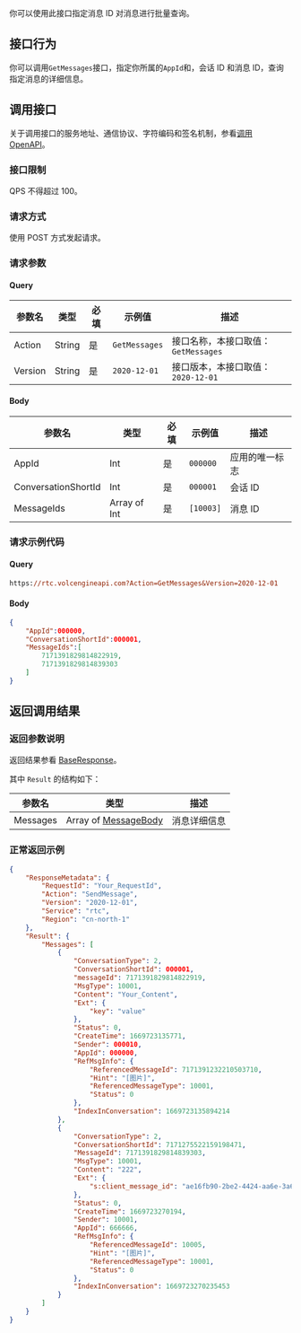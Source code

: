 你可以使用此接口指定消息 ID 对消息进行批量查询。

## 接口行为

你可以调用`GetMessages`接口，指定你所属的`AppId`和，会话 ID 和消息 ID，查询指定消息的详细信息。
## 调用接口

关于调用接口的服务地址、通信协议、字符编码和签名机制，参看[调用 OpenAPI](412251)。
### 接口限制

QPS 不得超过 100。
### 请求方式

使用 POST 方式发起请求。

### 请求参数

#### Query

| **参数名** | **类型** | **必填** | **示例值** | **描述** |
| --- | --- | --- | --- | --- |
| Action | String | 是 | `GetMessages` |  接口名称，本接口取值：`GetMessages`|
| Version | String | 是 | `2020-12-01` | 接口版本，本接口取值：`2020-12-01` |


#### Body

| **参数名** | **类型** | **必填** | **示例值** |**描述** |
| --- | --- | --- | --- |--- |
| AppId | Int | 是 |`000000` | 应用的唯一标志 |
| ConversationShortId | Int |是 | `000001` | 会话 ID |
| MessageIds| Array of Int |是 | `[10003]` | 消息 ID |


### 请求示例代码

#### Query

```postscript
https://rtc.volcengineapi.com?Action=GetMessages&Version=2020-12-01
```

#### Body

```json
{
    "AppId":000000,
    "ConversationShortId":000001,
    "MessageIds":[
        7171391829814822919,
        7171391829814839303
    ]
}
```
## 返回调用结果

### 返回参数说明

返回结果参看 [BaseResponse](192711.md#baseresponse)。

其中 `Result` 的结构如下：

| 参数名 | 类型 | 描述 |
| --- | --- | --- |
| Messages | Array of [MessageBody](192711.md#messagebody)| 消息详细信息 |


### 正常返回示例

```json
{
    "ResponseMetadata": {
        "RequestId": "Your_RequestId",    
        "Action": "SendMessage",
        "Version": "2020-12-01",
        "Service": "rtc",        
        "Region": "cn-north-1"
    },
    "Result": {
        "Messages": [
            {
                "ConversationType": 2,
                "ConversationShortId": 000001,
                "messageId": 7171391829814822919,
                "MsgType": 10001,
                "Content": "Your_Content",
                "Ext": {
                    "key": "value"
                },
                "Status": 0,
                "CreateTime": 1669723135771,
                "Sender": 000010,
                "AppId": 000000,
                "RefMsgInfo": {
                    "ReferencedMessageId": 7171391232210503710,
                    "Hint": "[图片]",
                    "ReferencedMessageType": 10001,
                    "Status": 0
                },
                "IndexInConversation": 1669723135894214
            },
            {
                "ConversationType": 2,
                "ConversationShortId": 7171275522159198471,
                "MessageId": 7171391829814839303,
                "MsgType": 10001,
                "Content": "222",
                "Ext": {
                    "s:client_message_id": "ae16fb90-2be2-4424-aa6e-3a6e5e53294a"
                },
                "Status": 0,
                "CreateTime": 1669723270194,
                "Sender": 10001,
                "AppId": 666666,
                "RefMsgInfo": {
                    "ReferencedMessageId": 10005,
                    "Hint": "[图片]",
                    "ReferencedMessageType": 10001,
                    "Status": 0
                },
                "IndexInConversation": 1669723270235453
            }
        ]
    }
}
```